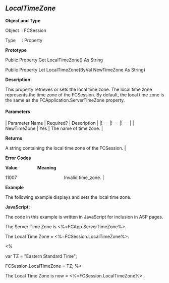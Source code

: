 _LocalTimeZone_
---------------

**Object and Type**

Object  : FCSession

Type     : Property

**Prototype**

Public Property Get LocalTimeZone() As String

Public Property Let LocalTimeZone(ByVal NewTimeZone As String)

**Description**

This property retrieves or sets the local time zone. The local time zone represents the time zone of the FCSession. By default, the local time zone is the same as the FCApplication.ServerTimeZone property.

#### Parameters

| Parameter Name | Required? | Description |
|!--- |!--- |!--- |
| NewTimeZone | Yes | The name of time zone. |

**Returns**

A string containing the local time zone of the FCSession. |

**Error Codes**

**Value**                **Meaning**

11007                                      Invalid time_zone. |

**Example**

The following example displays and sets the local time zone.

**JavaScript:**

The code in this example is written in JavaScript for inclusion in ASP pages.

The Server Time Zone is <%=FCApp.ServerTimeZone%>.<BR>

The Local Time Zone = <%=FCSession.LocalTimeZone%>.<BR>

<%

var TZ = "Eastern Standard Time";

FCSession.LocalTimeZone = TZ; %>

The Local Time Zone is now = <%=FCSession.LocalTimeZone%>.<BR>